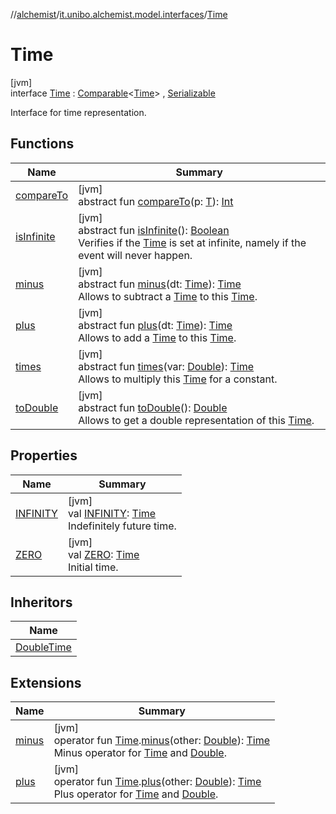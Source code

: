 //[alchemist](../../../index.md)/[it.unibo.alchemist.model.interfaces](../index.md)/[Time](index.md)

# Time

[jvm]\
interface [Time](index.md) : [Comparable](https://docs.oracle.com/javase/8/docs/api/java/lang/Comparable.html)<[Time](index.md)> , [Serializable](https://docs.oracle.com/javase/8/docs/api/java/io/Serializable.html)

Interface for time representation.

## Functions

| Name | Summary |
|---|---|
| [compareTo](../-g-p-s-point/index.md#-1554281679%2FFunctions%2F-267951372) | [jvm]<br>abstract fun [compareTo](../-g-p-s-point/index.md#-1554281679%2FFunctions%2F-267951372)(p: [T](../-action/index.md)): [Int](https://kotlinlang.org/api/latest/jvm/stdlib/kotlin/-int/index.html) |
| [isInfinite](is-infinite.md) | [jvm]<br>abstract fun [isInfinite](is-infinite.md)(): [Boolean](https://kotlinlang.org/api/latest/jvm/stdlib/kotlin/-boolean/index.html)<br>Verifies if the [Time](index.md) is set at infinite, namely if the event will never happen. |
| [minus](minus.md) | [jvm]<br>abstract fun [minus](minus.md)(dt: [Time](index.md)): [Time](index.md)<br>Allows to subtract a [Time](index.md) to this [Time](index.md). |
| [plus](plus.md) | [jvm]<br>abstract fun [plus](plus.md)(dt: [Time](index.md)): [Time](index.md)<br>Allows to add a [Time](index.md) to this [Time](index.md). |
| [times](times.md) | [jvm]<br>abstract fun [times](times.md)(var: [Double](https://kotlinlang.org/api/latest/jvm/stdlib/kotlin/-double/index.html)): [Time](index.md)<br>Allows to multiply this [Time](index.md) for a constant. |
| [toDouble](to-double.md) | [jvm]<br>abstract fun [toDouble](to-double.md)(): [Double](https://kotlinlang.org/api/latest/jvm/stdlib/kotlin/-double/index.html)<br>Allows to get a double representation of this [Time](index.md). |

## Properties

| Name | Summary |
|---|---|
| [INFINITY](-i-n-f-i-n-i-t-y.md) | [jvm]<br>val [INFINITY](-i-n-f-i-n-i-t-y.md): [Time](index.md)<br>Indefinitely future time. |
| [ZERO](-z-e-r-o.md) | [jvm]<br>val [ZERO](-z-e-r-o.md): [Time](index.md)<br>Initial time. |

## Inheritors

| Name |
|---|
| [DoubleTime](../../it.unibo.alchemist.model.implementations.times/-double-time/index.md) |

## Extensions

| Name | Summary |
|---|---|
| [minus](../../it.unibo.alchemist.model/minus.md) | [jvm]<br>operator fun [Time](index.md).[minus](../../it.unibo.alchemist.model/minus.md)(other: [Double](https://kotlinlang.org/api/latest/jvm/stdlib/kotlin/-double/index.html)): [Time](index.md)<br>Minus operator for [Time](index.md) and [Double](https://kotlinlang.org/api/latest/jvm/stdlib/kotlin/-double/index.html). |
| [plus](../../it.unibo.alchemist.model/plus.md) | [jvm]<br>operator fun [Time](index.md).[plus](../../it.unibo.alchemist.model/plus.md)(other: [Double](https://kotlinlang.org/api/latest/jvm/stdlib/kotlin/-double/index.html)): [Time](index.md)<br>Plus operator for [Time](index.md) and [Double](https://kotlinlang.org/api/latest/jvm/stdlib/kotlin/-double/index.html). |
